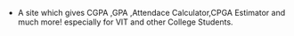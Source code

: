 - A site which gives CGPA ,GPA ,Attendace Calculator,CPGA Estimator and much more! especially for VIT and other College Students.
